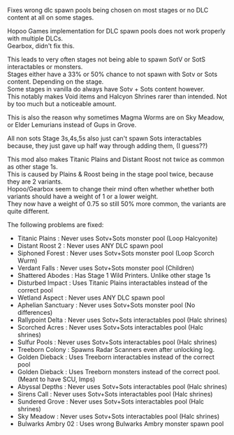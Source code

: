Fixes wrong dlc spawn pools being chosen on most stages or no DLC content at all on some stages.

Hopoo Games implementation for DLC spawn pools does not work properly with multiple DLCs.\
Gearbox, didn't fix this.

This leads to very often stages not being able to spawn SotV or SotS interactables or monsters.\
Stages either have a 33% or 50% chance to not spawn with Sotv or Sots content. Depending on the stage.\
Some stages in vanilla do always have Sotv + Sots content however.\
This notably makes Void items and Halcyon Shrines rarer than intended. Not by too much but a noticeable amount.

This is also the reason why sometimes Magma Worms are on Sky Meadow, or Elder Lemurians instead of Gups in Grove.

All non sots Stage 3s,4s,5s also just can't spawn Sots interactables because, they just gave up half way through adding them, (I guess??)

This mod also makes Titanic Plains and Distant Roost not twice as common as other stage 1s.\
This is caused by Plains & Roost being in the stage pool twice, because they are 2 variants.\
Hopoo/Gearbox seem to change their mind often whether whether both variants should have a weight of 1 or a lower weight.\
They now have a weight of 0.75 so still 50% more common, the variants are quite different.


The following problems are fixed:
- Titanic Plains : Never uses Sotv+Sots monster pool (Loop Halcyonite)
- Distant Roost 2 : Never uses ANY DLC spawn pool
- Siphoned Forest : Never uses Sotv+Sots monster pool (Loop Scorch Wurm)
- Verdant Falls : Never uses Sotv+Sots monster pool (Children)
- Shattered Abodes : Has Stage 1 Wild Printers. Unlike other stage 1s
- Disturbed Impact : Uses Titanic Plains interactables instead of the correct pool
- Wetland Aspect : Never uses ANY DLC spawn pool
- Aphelian Sanctuary : Never uses Sotv+Sots monster pool (No differences)
- Rallypoint Delta : Never uses Sotv+Sots interactables pool (Halc shrines)
- Scorched Acres : Never uses Sotv+Sots interactables pool (Halc shrines)
- Sulfur Pools : Never uses Sotv+Sots interactables pool (Halc shrines)
- Treeborn Colony : Spawns Radar Scanners even after unlocking log.
- Golden Dieback : Uses Treeborn interactables instead of the correct pool
- Golden Dieback : Uses Treeborn monsters instead of the correct pool. (Meant to have SCU, Imps)
- Abyssal Depths : Never uses Sotv+Sots interactables pool (Halc shrines)
- Sirens Call : Never uses Sotv+Sots interactables pool (Halc shrines)
- Sundered Grove : Never uses Sotv+Sots interactables pool (Halc shrines)
- Sky Meadow : Never uses Sotv+Sots interactables pool (Halc shrines)
- Bulwarks Ambry 02 : Uses wrong Bulwarks Ambry monster spawn pool



